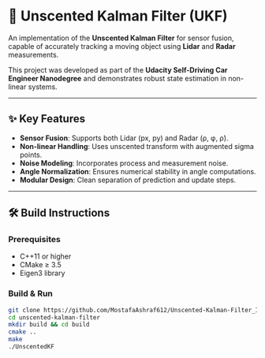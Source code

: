# 🚗 Unscented Kalman Filter (UKF)

An implementation of the **Unscented Kalman Filter** for sensor fusion, capable of accurately tracking a moving object using **Lidar** and **Radar** measurements.  

This project was developed as part of the **Udacity Self-Driving Car Engineer Nanodegree** and demonstrates robust state estimation in non-linear systems.

---

## ✨ Key Features
- **Sensor Fusion**: Supports both Lidar (px, py) and Radar (ρ, φ, ρ̇).  
- **Non-linear Handling**: Uses unscented transform with augmented sigma points.  
- **Noise Modeling**: Incorporates process and measurement noise.  
- **Angle Normalization**: Ensures numerical stability in angle computations.  
- **Modular Design**: Clean separation of prediction and update steps.  

---

## 🛠️ Build Instructions

### Prerequisites
- C++11 or higher  
- CMake ≥ 3.5  
- Eigen3 library  

### Build & Run
```bash
git clone https://github.com/MostafaAshraf612/Unscented-Kalman-Filter_Implementation.git
cd unscented-kalman-filter
mkdir build && cd build
cmake ..
make
./UnscentedKF
